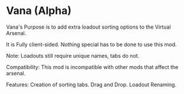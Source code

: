 # Vana (Alpha)

Vana's Purpose is to add extra loadout sorting options to the Virtual Arsenal.

It is Fully client-sided.
Nothing special has to be done to use this mod.

Note: Loadouts still require unique names, tabs do not.

Compatibility:
This mod is incompatible with other mods that affect the arsenal.

Features:
Creation of sorting tabs.
Drag and Drop.
Loadout Renaming.
